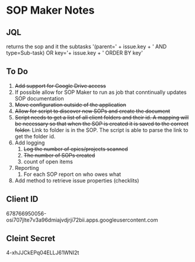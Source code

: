 # SOP Maker Notes #
## JQL ##
returns the sop and it the subtasks
'(parent=' + issue.key + ' AND type=Sub-task) OR key='+ issue.key + ' ORDER BY key'

## To Do ##
1. ~~Add support for Google Drive access~~
2. If possible allow for SOP Maker to run as job that conntinually updates SOP documentation
3. ~~Move configuration outside of the application~~
4. ~~Allow for script to discover new SOPs and create the document~~
5. ~~Script needs to get a list of all client folders and their id. A mapping will be necessary so that when the SOP is created it is saved to the correct folder.~~ Link to folder is in the SOP. The script is able to parse the link to get the folder id.
6. Add logging
    1. ~~Log the number of epics/projects scanned~~
    2. ~~The number of SOPs created~~
    3. count of open items
7. Reporting
    1. For each SOP report on who owes what
8.  Add method to retrieve issue properties (checklits)


## Client ID ##
678766950056-osi707jlte7v3a96dmiajvdjrji72bii.apps.googleusercontent.com

## Cleint Secret ##
4-xhJJCkEPq04ELLJ61WNI2t
